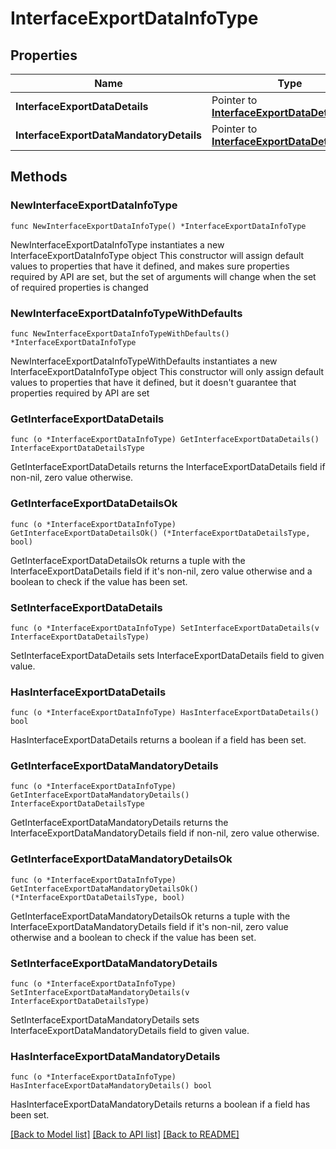 # InterfaceExportDataInfoType

## Properties

Name | Type | Description | Notes
------------ | ------------- | ------------- | -------------
**InterfaceExportDataDetails** | Pointer to [**InterfaceExportDataDetailsType**](InterfaceExportDataDetailsType.md) |  | [optional] 
**InterfaceExportDataMandatoryDetails** | Pointer to [**InterfaceExportDataDetailsType**](InterfaceExportDataDetailsType.md) |  | [optional] 

## Methods

### NewInterfaceExportDataInfoType

`func NewInterfaceExportDataInfoType() *InterfaceExportDataInfoType`

NewInterfaceExportDataInfoType instantiates a new InterfaceExportDataInfoType object
This constructor will assign default values to properties that have it defined,
and makes sure properties required by API are set, but the set of arguments
will change when the set of required properties is changed

### NewInterfaceExportDataInfoTypeWithDefaults

`func NewInterfaceExportDataInfoTypeWithDefaults() *InterfaceExportDataInfoType`

NewInterfaceExportDataInfoTypeWithDefaults instantiates a new InterfaceExportDataInfoType object
This constructor will only assign default values to properties that have it defined,
but it doesn't guarantee that properties required by API are set

### GetInterfaceExportDataDetails

`func (o *InterfaceExportDataInfoType) GetInterfaceExportDataDetails() InterfaceExportDataDetailsType`

GetInterfaceExportDataDetails returns the InterfaceExportDataDetails field if non-nil, zero value otherwise.

### GetInterfaceExportDataDetailsOk

`func (o *InterfaceExportDataInfoType) GetInterfaceExportDataDetailsOk() (*InterfaceExportDataDetailsType, bool)`

GetInterfaceExportDataDetailsOk returns a tuple with the InterfaceExportDataDetails field if it's non-nil, zero value otherwise
and a boolean to check if the value has been set.

### SetInterfaceExportDataDetails

`func (o *InterfaceExportDataInfoType) SetInterfaceExportDataDetails(v InterfaceExportDataDetailsType)`

SetInterfaceExportDataDetails sets InterfaceExportDataDetails field to given value.

### HasInterfaceExportDataDetails

`func (o *InterfaceExportDataInfoType) HasInterfaceExportDataDetails() bool`

HasInterfaceExportDataDetails returns a boolean if a field has been set.

### GetInterfaceExportDataMandatoryDetails

`func (o *InterfaceExportDataInfoType) GetInterfaceExportDataMandatoryDetails() InterfaceExportDataDetailsType`

GetInterfaceExportDataMandatoryDetails returns the InterfaceExportDataMandatoryDetails field if non-nil, zero value otherwise.

### GetInterfaceExportDataMandatoryDetailsOk

`func (o *InterfaceExportDataInfoType) GetInterfaceExportDataMandatoryDetailsOk() (*InterfaceExportDataDetailsType, bool)`

GetInterfaceExportDataMandatoryDetailsOk returns a tuple with the InterfaceExportDataMandatoryDetails field if it's non-nil, zero value otherwise
and a boolean to check if the value has been set.

### SetInterfaceExportDataMandatoryDetails

`func (o *InterfaceExportDataInfoType) SetInterfaceExportDataMandatoryDetails(v InterfaceExportDataDetailsType)`

SetInterfaceExportDataMandatoryDetails sets InterfaceExportDataMandatoryDetails field to given value.

### HasInterfaceExportDataMandatoryDetails

`func (o *InterfaceExportDataInfoType) HasInterfaceExportDataMandatoryDetails() bool`

HasInterfaceExportDataMandatoryDetails returns a boolean if a field has been set.


[[Back to Model list]](../README.md#documentation-for-models) [[Back to API list]](../README.md#documentation-for-api-endpoints) [[Back to README]](../README.md)



